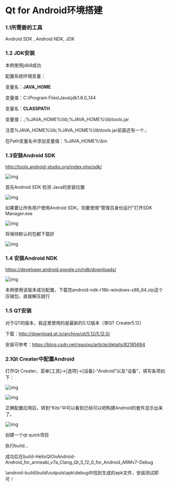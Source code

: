 # Qt for Android环境搭建

### 1.1所需要的工具

Android SDK , Android NDK, JDK



### 1.2 JDK安装

本例使用jdk8成功

配置系统环境变量：

变量名：**JAVA_HOME**

变量值：C:\Program Files\Java\jdk1.8.0_144

变量名：**CLASSPATH**

变量值：.;%JAVA_HOME%\lib;%JAVA_HOME%\lib\tools.jar

注意%JAVA_HOME%\lib;%JAVA_HOME%\lib\tools.jar前面还有一个.;

在Path变量名中添加变量值：%JAVA_HOME%\bin



### 1.3安装Android SDK

http://tools.android-studio.org/index.php/sdk/

![img](https://img2022.cnblogs.com/blog/700384/202205/700384-20220512003154887-261112354.png)

首先Android SDK 检测 Java的安装位置

![img](https://img2022.cnblogs.com/blog/700384/202205/700384-20220512003346024-1128324273.png)

如果要让所有用户使用Android SDK，则要使用“管理员身份运行”打开SDK Manager.exe

![img](https://img2022.cnblogs.com/blog/700384/202205/700384-20220512012206705-613865720.png)

将保持默认的包都下载好

![img](https://img2022.cnblogs.com/blog/700384/202205/700384-20220512012249677-1144703992.png)



### 1.4 安装Android NDK

https://developer.android.google.cn/ndk/downloads/

![img](https://img2022.cnblogs.com/blog/700384/202205/700384-20220515000838629-1676003274.png)

本例使用该版本成功配置，下载完android-ndk-r18b-windows-x86_64.zip这个压缩包，直接解压就行

### 1.5 QT安装

对于QT的版本，我这里使用的是最新的5.12版本（带QT Creater5.12）

下载：http://download.qt.io/archive/qt/5.12/5.12.0/

安装可参考：https://blog.csdn.net/gaojixu/article/details/82185694

### 2.1Qt Creater中配置Android

打开Qt Creater，菜单[工具]->[选项]->[设备]-“Android”以及“设备”，填写各项如下：

![img](https://img2018.cnblogs.com/blog/1012444/201907/1012444-20190718113445677-1671075146.png)

![img](https://img2018.cnblogs.com/blog/1012444/201907/1012444-20190718113515764-252234707.png)

正确配置应用后，转到“Kits”中可以看到已经可以吧构建Android的套件显示出来了。

![img](https://img2018.cnblogs.com/blog/1012444/201907/1012444-20190718113536217-206032550.png)



创建一个qt quick项目

执行build...

成功后在build-HelloQtOnAndroid-Android_for_armeabi_v7a_Clang_Qt_5_12_0_for_Android_ARMv7-Debug

\android-build\build\outputs\apk\debug中找到生成的apk文件，安装测试即可！